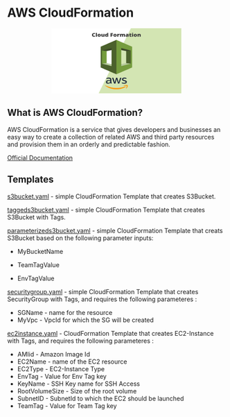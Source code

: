 # AWS CloudFormation

<p align="center">
  <img width="300" height="150" src="img/CloudFormation.png">
</p>

## What is AWS CloudFormation?

AWS CloudFormation is a service that gives developers and businesses an easy way to create a collection of related AWS and third party resources and provision them in an orderly and predictable fashion.

[Official Documentation](https://docs.aws.amazon.com/AWSCloudFormation/latest/UserGuide/Welcome.html)


## Templates

[s3bucket.yaml](templates/s3bucket.yaml) - simple CloudFormation Template that creates S3Bucket. 

[taggeds3bucket.yaml](templates/taggeds3bucket.yaml) - simple CloudFormation Template that creates S3Bucket with Tags. 

[parameterizeds3bucket.yaml](templates/parameterizeds3bucket.yaml) - simple CloudFormation Template that creats S3Bucket based on the following parameter inputs:

* MyBucketName   

* TeamTagValue

* EnvTagValue 

[securitygroup.yaml](templates/securitygroup.yaml) - simple CloudFormation Template that creates SecurityGroup with Tags, and requires the following parameteres : 

* SGName  - name for the resource
* MyVpc   - VpcId for which the SG will be created

[ec2instance.yaml](templates/ec2instance.yaml) - CloudFormation Template that creates EC2-Instance with Tags, and requires the following parameteres : 

* AMIid - Amazon Image Id
* EC2Name - name of the EC2 resource
* EC2Type - EC2-Instance Type
* EnvTag - Value for Env Tag key
* KeyName - SSH Key name for SSH Access
* RootVolumeSize - Size of the root volume
* SubnetID - SubnetId to which the EC2 should be launched
* TeamTag - Value for Team Tag key
